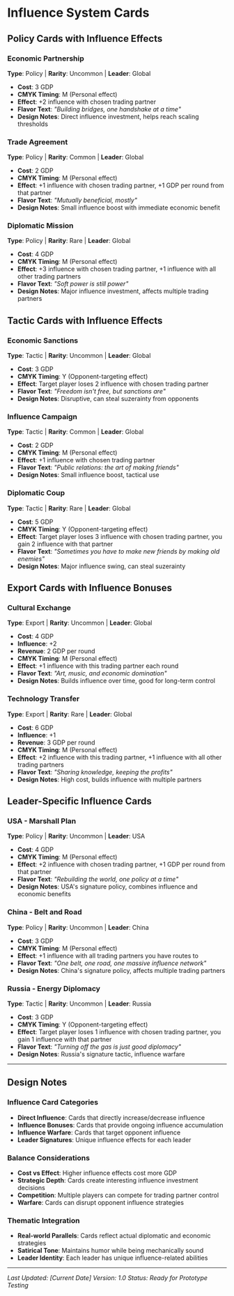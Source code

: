 # Influence System Cards

## Policy Cards with Influence Effects

### Economic Partnership
**Type**: Policy | **Rarity**: Uncommon | **Leader**: Global
- **Cost**: 3 GDP
- **CMYK Timing**: M (Personal effect)
- **Effect**: +2 influence with chosen trading partner
- **Flavor Text**: *"Building bridges, one handshake at a time"*
- **Design Notes**: Direct influence investment, helps reach scaling thresholds

### Trade Agreement
**Type**: Policy | **Rarity**: Common | **Leader**: Global
- **Cost**: 2 GDP
- **CMYK Timing**: M (Personal effect)
- **Effect**: +1 influence with chosen trading partner, +1 GDP per round from that partner
- **Flavor Text**: *"Mutually beneficial, mostly"*
- **Design Notes**: Small influence boost with immediate economic benefit

### Diplomatic Mission
**Type**: Policy | **Rarity**: Rare | **Leader**: Global
- **Cost**: 4 GDP
- **CMYK Timing**: M (Personal effect)
- **Effect**: +3 influence with chosen trading partner, +1 influence with all other trading partners
- **Flavor Text**: *"Soft power is still power"*
- **Design Notes**: Major influence investment, affects multiple trading partners

## Tactic Cards with Influence Effects

### Economic Sanctions
**Type**: Tactic | **Rarity**: Uncommon | **Leader**: Global
- **Cost**: 3 GDP
- **CMYK Timing**: Y (Opponent-targeting effect)
- **Effect**: Target player loses 2 influence with chosen trading partner
- **Flavor Text**: *"Freedom isn't free, but sanctions are"*
- **Design Notes**: Disruptive, can steal suzerainty from opponents

### Influence Campaign
**Type**: Tactic | **Rarity**: Common | **Leader**: Global
- **Cost**: 2 GDP
- **CMYK Timing**: M (Personal effect)
- **Effect**: +1 influence with chosen trading partner
- **Flavor Text**: *"Public relations: the art of making friends"*
- **Design Notes**: Small influence boost, tactical use

### Diplomatic Coup
**Type**: Tactic | **Rarity**: Rare | **Leader**: Global
- **Cost**: 5 GDP
- **CMYK Timing**: Y (Opponent-targeting effect)
- **Effect**: Target player loses 3 influence with chosen trading partner, you gain 2 influence with that partner
- **Flavor Text**: *"Sometimes you have to make new friends by making old enemies"*
- **Design Notes**: Major influence swing, can steal suzerainty

## Export Cards with Influence Bonuses

### Cultural Exchange
**Type**: Export | **Rarity**: Uncommon | **Leader**: Global
- **Cost**: 4 GDP
- **Influence**: +2
- **Revenue**: 2 GDP per round
- **CMYK Timing**: M (Personal effect)
- **Effect**: +1 influence with this trading partner each round
- **Flavor Text**: *"Art, music, and economic domination"*
- **Design Notes**: Builds influence over time, good for long-term control

### Technology Transfer
**Type**: Export | **Rarity**: Rare | **Leader**: Global
- **Cost**: 6 GDP
- **Influence**: +1
- **Revenue**: 3 GDP per round
- **CMYK Timing**: M (Personal effect)
- **Effect**: +2 influence with this trading partner, +1 influence with all other trading partners
- **Flavor Text**: *"Sharing knowledge, keeping the profits"*
- **Design Notes**: High cost, builds influence with multiple partners

## Leader-Specific Influence Cards

### USA - Marshall Plan
**Type**: Policy | **Rarity**: Uncommon | **Leader**: USA
- **Cost**: 4 GDP
- **CMYK Timing**: M (Personal effect)
- **Effect**: +2 influence with chosen trading partner, +1 GDP per round from that partner
- **Flavor Text**: *"Rebuilding the world, one policy at a time"*
- **Design Notes**: USA's signature policy, combines influence and economic benefits

### China - Belt and Road
**Type**: Policy | **Rarity**: Uncommon | **Leader**: China
- **Cost**: 3 GDP
- **CMYK Timing**: M (Personal effect)
- **Effect**: +1 influence with all trading partners you have routes to
- **Flavor Text**: *"One belt, one road, one massive influence network"*
- **Design Notes**: China's signature policy, affects multiple trading partners

### Russia - Energy Diplomacy
**Type**: Tactic | **Rarity**: Uncommon | **Leader**: Russia
- **Cost**: 3 GDP
- **CMYK Timing**: Y (Opponent-targeting effect)
- **Effect**: Target player loses 1 influence with chosen trading partner, you gain 1 influence with that partner
- **Flavor Text**: *"Turning off the gas is just good diplomacy"*
- **Design Notes**: Russia's signature tactic, influence warfare

---

## Design Notes

### Influence Card Categories
- **Direct Influence**: Cards that directly increase/decrease influence
- **Influence Bonuses**: Cards that provide ongoing influence accumulation
- **Influence Warfare**: Cards that target opponent influence
- **Leader Signatures**: Unique influence effects for each leader

### Balance Considerations
- **Cost vs Effect**: Higher influence effects cost more GDP
- **Strategic Depth**: Cards create interesting influence investment decisions
- **Competition**: Multiple players can compete for trading partner control
- **Warfare**: Cards can disrupt opponent influence strategies

### Thematic Integration
- **Real-world Parallels**: Cards reflect actual diplomatic and economic strategies
- **Satirical Tone**: Maintains humor while being mechanically sound
- **Leader Identity**: Each leader has unique influence-related abilities

---

*Last Updated: [Current Date]*
*Version: 1.0*
*Status: Ready for Prototype Testing*
